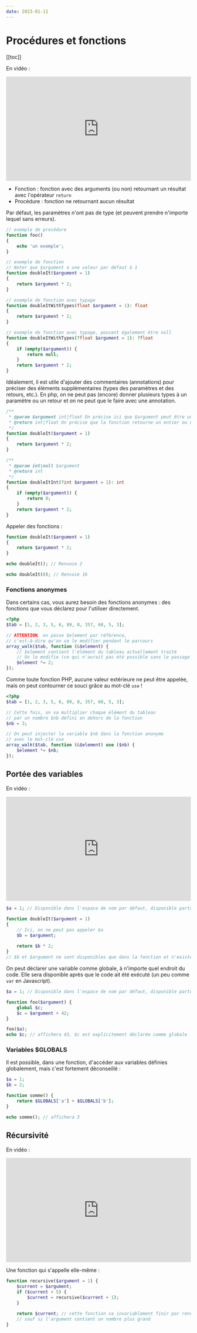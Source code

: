 ```yaml
---
date: 2023-01-11
---
```


# Procédures et fonctions

[[toc]]

En vidéo :

<div style="position: relative; padding-bottom: 56.25%; height: 0;"><iframe src="https://www.loom.com/embed/238d4e8be4d741a08b5fa2fa5fdd2e70" frameborder="0" webkitallowfullscreen mozallowfullscreen allowfullscreen style="position: absolute; top: 0; left: 0; width: 100%; height: 100%;"></iframe></div>

- Fonction : fonction avec des arguments (ou non) retournant un résultat avec l'opérateur `return`
- Procédure : fonction ne retournant aucun résultat

Par défaut, les paramètres n'ont pas de type (et peuvent prendre n'importe lequel sans erreurs).

```php
// exemple de procédure
function foo()
{
    echo 'un exemple';
}

// exemple de fonction
// Noter que $argument a une valeur par défaut à 1
function doubleIt($argument = 1)
{
    return $argument * 2;
}

// exemple de fonction avec typage
function doubleItWithTypes(float $argument = 1): float
{
    return $argument * 2;
}

// exemple de fonction avec typage, pouvant également être null
function doubleItWithTypes(?float $argument = 1): ?float
{
    if (empty($argument)) {
        return null;
    }
    return $argument * 2;
}
```

Idéalement, il est utile d'ajouter des commentaires (annotations) pour préciser des éléments supplémentaires (types des paramètres et des retours, etc.). En php, on ne peut pas (encore) donner plusieurs types à un paramètre ou un retour et on ne peut que le faire avec une annotation.

```php
/**
 * @param $argument int|float On précise ici que $argument peut être un entier ou un flottant
 * @return int|float On précise que la fonction retourne un entier ou un flottant
 */
function doubleIt($argument = 1)
{
    return $argument * 2;
}

/**
 * @param int|null $argument
 * @return int
 */
function doubleItInt(?int $argument = 1): int
{
    if (empty($argument)) {
        return 0;
    }
    return $argument * 2;
}
```

Appeler des fonctions :

```php
function doubleIt($argument = 1)
{
    return $argument * 2;
}

echo doubleIt(); // Renvoie 2

echo doubleIt(8); // Renvoie 16
```

### Fonctions anonymes

Dans certains cas, vous aurez besoin des fonctions anonymes : des fonctions que vous déclarez pour l'utiliser directement.

```php
<?php
$tab = [1, 2, 3, 5, 6, 89, 8, 357, 68, 5, 3];

// ATTENTION, on passe $element par référence,
// c'est-à-dire qu'on va le modifier pendant le parcours
array_walk($tab, function (&$element) {
    // $element contient l'élément du tableau actuellement traité
    // On le modifie (ce qui n'aurait pas été possible sans le passage par référence)
    $element *= 2;
});
```

Comme toute fonction PHP, aucune valeur extérieure ne peut être appelée, mais on peut contourner ce souci grâce au mot-clé `use` !

```php
<?php
$tab = [1, 2, 3, 5, 6, 89, 8, 357, 68, 5, 3];

// Cette fois, on va multiplier chaque élément du tableau
// par un nombre $nb défini en dehors de la fonction
$nb = 3;

// On peut injecter la variable $nb dans la fonction anonyme
// avec le mot-clé use
array_walk($tab, function (&$element) use ($nb) {
    $element *= $nb;
});
```

## Portée des variables

En vidéo :

<div style="position: relative; padding-bottom: 56.25%; height: 0;"><iframe src="https://www.loom.com/embed/ddcfe05047c144ea8226f79568384aba" frameborder="0" webkitallowfullscreen mozallowfullscreen allowfullscreen style="position: absolute; top: 0; left: 0; width: 100%; height: 100%;"></iframe></div>

```php
$a = 1; // Disponible dans l'espace de nom par défaut, disponible partout, hors fonctions

function doubleIt($argument = 1)
{
    // Ici, on ne peut pas appeler $a
    $b = $argument;
    
    return $b * 2;
}
// $b et $argument ne sont disponibles que dans la fonction et n'existent pas ici
```

On peut déclarer une variable comme globale, à n'importe quel endroit du code. Elle sera disponible après que le code ait été exécuté (un peu comme `var` en Javascript).

```php
$a = 1; // Disponible dans l'espace de nom par défaut, disponible partout, hors fonctions

function foo($argument) {
    global $c;
    $c = $argument + 42;
}

foo($a);
echo $c; // affichera 43, $c est explicitement déclarée comme globale
```

### Variables $GLOBALS

Il est possible, dans une fonction, d'accéder aux variables définies globalement, mais c'est fortement déconseillé :

```php
$a = 1;
$b = 2;

function somme() {
    return $GLOBALS['a'] + $GLOBALS['b'];
}

echo somme(); // affichera 3
```


## Récursivité

En vidéo : 

<div style="position: relative; padding-bottom: 56.25%; height: 0;"><iframe src="https://www.loom.com/embed/59999a8438d04c9f909a3b2d3919eba4" frameborder="0" webkitallowfullscreen mozallowfullscreen allowfullscreen style="position: absolute; top: 0; left: 0; width: 100%; height: 100%;"></iframe></div>

Une fonction qui s'appelle elle-même :

```php
function recursive($argument = 1) {
    $current = $argument;
    if ($current < 5) {
        $current = recursive($current + 1);
    }
    
    return $current; // cette fonction va invariablement finir par renvoyer,
    // sauf si l'argument contient un nombre plus grand
}
```
